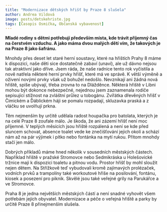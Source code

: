 ```yaml
---
title: "Modernizace dětských hřišť by Praze 8 slušela"
author: Andrea Vildová
image: posts/detskehriste.jpg
tags: [Časopis Osmička, Občanská vybavenost]
---
```


**Mladé rodiny s dětmi potřebují především místa, kde trávit příjemný čas na čerstvém vzduchu. A jako máma dvou malých dětí vím, že takových je na Praze 8 jako šafránu.**

Mnohdy přes deset let staré herní soustavy, které na hřištích Prahy 8 máme k dispozici, naše děti sice dostatečně zabaví (unaví), ale už dávno nejsou tak atraktivní jako dříve. Jsem ráda, že naše radnice tento rok vyčistila a nově natřela některé herní prvky hřišť, které má ve správě. K větší výměně a oživení novými prvky však už bohužel nedošlo. Nevznikají ani žádná nová hřiště, spíše ubývají, třeba zrovna to na Dlážděnce. Některá hřiště v Libni mohou být dokonce nebezpečné, nejednou jsem zaznamenala rodiče sepisující stížnost na zvláštní průlez u tobogánu. Zvířátka dřevěných hřišť v Čimickém a Ďáblickém háji se pomalu rozpadají, skluzavka praská a z vláčku se uvolňují prkna.

Těm nejmenším by určitě udělala radost houpačka pro batolata, kterých je na celé Praze 8 zoufale málo. Je škoda, že ani zázemí hřišť není moc příjemné. V teplých měsících jsou hřiště rozpálená a není se kde před sluncem schovat, absence toalet vede ke znečišťování jejich okolí a schází nám až na pár výjimek i pítko nebo fontánka na mytí rukou. Přitom mnohdy stačí jen málo.

Dobrých příkladů máme hned několik v sousedních městských částech. Například hřiště v pražské Stromovce nebo Sedmikráska u Holešovické tržnice mají k dispozici toaletu a pitnou vodu. Prostor hřišť by mohl sloužit nejen dětem. Na Střížkově teď vybudovali kromě zajímavých prolézaček, vodních prvků a trampolíny také workoutové hřiše na posilování, fontánu, kiosek a posezení pro piknik. Skvělé jsou také veřejné grily na Parukářce a ve Stromovce.

Praha 8 je jedna největších městských částí a není snadné vyhovět všem potřebám jejích obyvatel. Modernizace a péče o veřejná hřiště a parky by určitě Praze 8 přinejmenším slušela.
